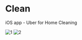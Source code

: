 Clean
=====

iOS app - Uber for Home Cleaning

![1](https://raw.githubusercontent.com/sapanbhuta/Clean/demand/Assets/home.png)
![2](https://raw.githubusercontent.com/sapanbhuta/Clean/demand/Assets/settings.png)